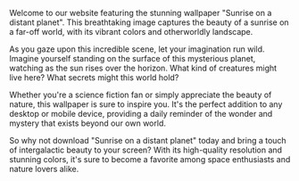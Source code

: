 <!--
Write me content for website with wallpaper "Sunrise on a distant planet"
-->

<!--font:Poppins-->

Welcome to our website featuring the stunning wallpaper "Sunrise on a distant planet". This breathtaking image captures the beauty of a sunrise on a far-off world, with its vibrant colors and otherworldly landscape.

As you gaze upon this incredible scene, let your imagination run wild. Imagine yourself standing on the surface of this mysterious planet, watching as the sun rises over the horizon. What kind of creatures might live here? What secrets might this world hold?

Whether you're a science fiction fan or simply appreciate the beauty of nature, this wallpaper is sure to inspire you. It's the perfect addition to any desktop or mobile device, providing a daily reminder of the wonder and mystery that exists beyond our own world.

So why not download "Sunrise on a distant planet" today and bring a touch of intergalactic beauty to your screen? With its high-quality resolution and stunning colors, it's sure to become a favorite among space enthusiasts and nature lovers alike.
